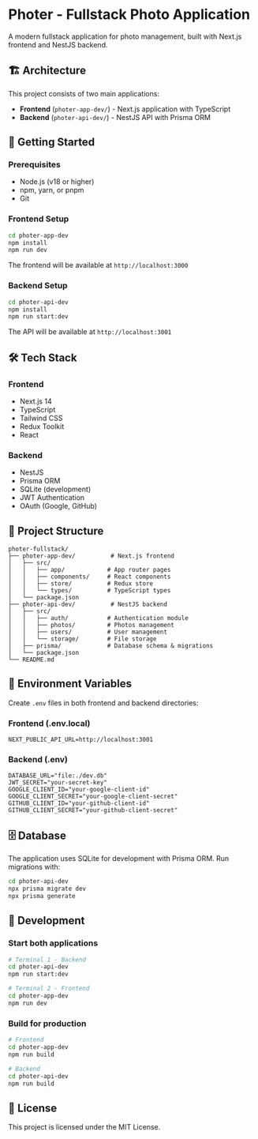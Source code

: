 # Photer - Fullstack Photo Application

A modern fullstack application for photo management, built with Next.js frontend and NestJS backend.

## 🏗️ Architecture

This project consists of two main applications:

- **Frontend** (`photer-app-dev/`) - Next.js application with TypeScript
- **Backend** (`photer-api-dev/`) - NestJS API with Prisma ORM

## 🚀 Getting Started

### Prerequisites

- Node.js (v18 or higher)
- npm, yarn, or pnpm
- Git

### Frontend Setup

```bash
cd photer-app-dev
npm install
npm run dev
```

The frontend will be available at `http://localhost:3000`

### Backend Setup

```bash
cd photer-api-dev
npm install
npm run start:dev
```

The API will be available at `http://localhost:3001`

## 🛠️ Tech Stack

### Frontend
- Next.js 14
- TypeScript
- Tailwind CSS
- Redux Toolkit
- React

### Backend
- NestJS
- Prisma ORM
- SQLite (development)
- JWT Authentication
- OAuth (Google, GitHub)

## 📁 Project Structure

```
photer-fullstack/
├── photer-app-dev/          # Next.js frontend
│   ├── src/
│   │   ├── app/            # App router pages
│   │   ├── components/     # React components
│   │   ├── store/          # Redux store
│   │   └── types/          # TypeScript types
│   └── package.json
├── photer-api-dev/          # NestJS backend
│   ├── src/
│   │   ├── auth/           # Authentication module
│   │   ├── photos/         # Photos management
│   │   ├── users/          # User management
│   │   └── storage/        # File storage
│   ├── prisma/             # Database schema & migrations
│   └── package.json
└── README.md
```

## 🔐 Environment Variables

Create `.env` files in both frontend and backend directories:

### Frontend (.env.local)
```env
NEXT_PUBLIC_API_URL=http://localhost:3001
```

### Backend (.env)
```env
DATABASE_URL="file:./dev.db"
JWT_SECRET="your-secret-key"
GOOGLE_CLIENT_ID="your-google-client-id"
GOOGLE_CLIENT_SECRET="your-google-client-secret"
GITHUB_CLIENT_ID="your-github-client-id"
GITHUB_CLIENT_SECRET="your-github-client-secret"
```

## 🗄️ Database

The application uses SQLite for development with Prisma ORM. Run migrations with:

```bash
cd photer-api-dev
npx prisma migrate dev
npx prisma generate
```

## 🚀 Development

### Start both applications
```bash
# Terminal 1 - Backend
cd photer-api-dev
npm run start:dev

# Terminal 2 - Frontend
cd photer-app-dev
npm run dev
```

### Build for production
```bash
# Frontend
cd photer-app-dev
npm run build

# Backend
cd photer-api-dev
npm run build
```

## 📝 License

This project is licensed under the MIT License.
